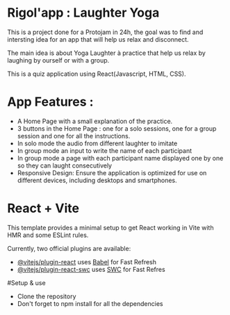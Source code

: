 # Rigol'app : Laughter Yoga

This is a project done for a Protojam in 24h, the goal was to find and intersting idea for an app that will help us relax and disconnect.

The main idea is about Yoga Laughter à practice that help us relax by laughing by ourself or with a group.

This is a quiz application using React(Javascript, HTML, CSS). 

# App Features :

- A Home Page with a small explanation of the practice.
- 3 buttons in the Home Page : one for a solo sessions, one for a group session and one for all the instructions. 
- In solo mode the audio from different laughter to imitate
- In group mode an input to write the name of each participant
- In group mode a page with each participant name displayed one by one so they can laught consecutively
- Responsive Design: Ensure the application is optimized for use on different devices, including desktops and smartphones.

# React + Vite

This template provides a minimal setup to get React working in Vite with HMR and some ESLint rules.

Currently, two official plugins are available:

- [@vitejs/plugin-react](https://github.com/vitejs/vite-plugin-react/blob/main/packages/plugin-react/README.md) uses [Babel](https://babeljs.io/) for Fast Refresh
- [@vitejs/plugin-react-swc](https://github.com/vitejs/vite-plugin-react-swc) uses [SWC](https://swc.rs/) for Fast Refres

#Setup & use
- Clone the repository
- Don't forget to npm install for all the dependencies
